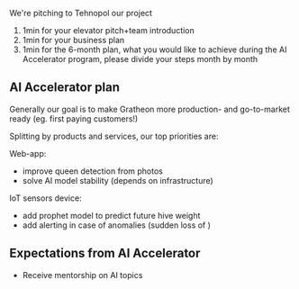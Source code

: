 We're pitching to Tehnopol our project

1. 1min for your elevator pitch+team introduction
2. 1min for your business plan
3. 1min for the 6-month plan, what you would like to achieve during the AI Accelerator program, please divide your steps month by month


## AI Accelerator plan

Generally our goal is to make Gratheon more production- and go-to-market ready (eg. first paying customers!)

Splitting by products and services, our top priorities are:


Web-app:
- improve queen detection from photos
- solve AI model stability (depends on infrastructure) 

IoT sensors device:
- add prophet model to predict future hive weight
- add alerting in case of anomalies (sudden loss of )


## Expectations from AI Accelerator
- Receive mentorship on AI topics
